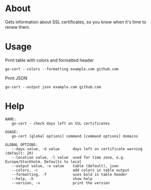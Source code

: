 # About

Gets information about SSL certificates, so you know when it's time to renew them.

# Usage

Print table with colors and formatted header

```
go-cert --colors --formatting example.com github.com
```

Print JSON

```
go-cert --output json example.com github.com
```

# Help
```
NAME:
   go-cert - check days left on SSL certificates

USAGE:
   go-cert [global options] command [command options] domains

GLOBAL OPTIONS:
   --days value, -d value      days left on certificate warning (default: 20)
   --location value, -l value  used for time zone, e.g. Europe/Stockholm. Defaults to local
   --output value, -o value    table (default), json
   --colors, -c                add colors in table output
   --formatting, -f            uses bold in table header
   --help, -h                  show help
   --version, -v               print the version
```
